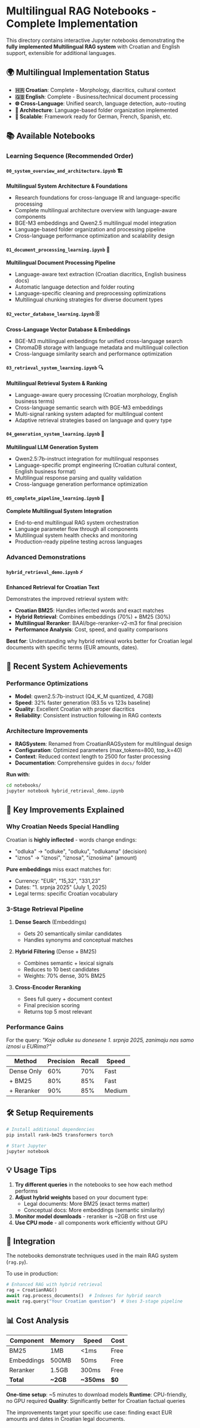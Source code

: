 # Multilingual RAG Notebooks - Complete Implementation

This directory contains interactive Jupyter notebooks demonstrating the **fully implemented Multilingual RAG system** with Croatian and English support, extensible for additional languages.

## 🌍 Multilingual Implementation Status

- **🇭🇷 Croatian**: Complete - Morphology, diacritics, cultural context
- **🇬🇧 English**: Complete - Business/technical document processing
- **🌐 Cross-Language**: Unified search, language detection, auto-routing
- **📁 Architecture**: Language-based folder organization implemented
- **🔄 Scalable**: Framework ready for German, French, Spanish, etc.

## 📚 Available Notebooks

### **Learning Sequence** (Recommended Order)

#### `00_system_overview_and_architecture.ipynb` 🏗️
**Multilingual System Architecture & Foundations**
- Research foundations for cross-language IR and language-specific processing
- Complete multilingual architecture overview with language-aware components
- BGE-M3 embeddings and Qwen2.5 multilingual model integration
- Language-based folder organization and processing pipeline
- Cross-language performance optimization and scalability design

#### `01_document_processing_learning.ipynb` 📄
**Multilingual Document Processing Pipeline**
- Language-aware text extraction (Croatian diacritics, English business docs)
- Automatic language detection and folder routing
- Language-specific cleaning and preprocessing optimizations
- Multilingual chunking strategies for diverse document types

#### `02_vector_database_learning.ipynb` 🗄️
**Cross-Language Vector Database & Embeddings**
- BGE-M3 multilingual embeddings for unified cross-language search
- ChromaDB storage with language metadata and multilingual collection
- Cross-language similarity search and performance optimization

#### `03_retrieval_system_learning.ipynb` 🔍
**Multilingual Retrieval System & Ranking**
- Language-aware query processing (Croatian morphology, English business terms)
- Cross-language semantic search with BGE-M3 embeddings
- Multi-signal ranking system adapted for multilingual content
- Adaptive retrieval strategies based on language and query type

#### `04_generation_system_learning.ipynb` 🤖
**Multilingual LLM Generation System**
- Qwen2.5:7b-instruct integration for multilingual responses
- Language-specific prompt engineering (Croatian cultural context, English business format)
- Multilingual response parsing and quality validation
- Cross-language generation performance optimization

#### `05_complete_pipeline_learning.ipynb` 🎯
**Complete Multilingual System Integration**
- End-to-end multilingual RAG system orchestration
- Language parameter flow through all components
- Multilingual system health checks and monitoring
- Production-ready pipeline testing across languages

### **Advanced Demonstrations**

#### `hybrid_retrieval_demo.ipynb` ⚡
**Enhanced Retrieval for Croatian Text**

Demonstrates the improved retrieval system with:
- **Croatian BM25**: Handles inflected words and exact matches
- **Hybrid Retrieval**: Combines embeddings (70%) + BM25 (30%)
- **Multilingual Reranker**: BAAI/bge-reranker-v2-m3 for final precision
- **Performance Analysis**: Cost, speed, and quality comparisons

**Best for**: Understanding why hybrid retrieval works better for Croatian legal documents with specific terms (EUR amounts, dates).

## 🚀 Recent System Achievements

### **Performance Optimizations**
- **Model**: qwen2.5:7b-instruct (Q4_K_M quantized, 4.7GB)
- **Speed**: 32% faster generation (83.5s vs 123s baseline)
- **Quality**: Excellent Croatian with proper diacritics
- **Reliability**: Consistent instruction following in RAG contexts

### **Architecture Improvements**
- **RAGSystem**: Renamed from CroatianRAGSystem for multilingual design
- **Configuration**: Optimized parameters (max_tokens=800, top_k=40)
- **Context**: Reduced context length to 2500 for faster processing
- **Documentation**: Comprehensive guides in `docs/` folder

**Run with**:
```bash
cd notebooks/
jupyter notebook hybrid_retrieval_demo.ipynb
```

## 🎯 Key Improvements Explained

### Why Croatian Needs Special Handling

Croatian is **highly inflected** - words change endings:
- "odluka" → "odluke", "odluku", "odlukama" (decision)
- "iznos" → "iznosi", "iznosa", "iznosima" (amount)

**Pure embeddings** miss exact matches for:
- Currency: "EUR", "15,32", "331,23"
- Dates: "1. srpnja 2025" (July 1, 2025)
- Legal terms: specific Croatian vocabulary

### 3-Stage Retrieval Pipeline

1. **Dense Search** (Embeddings)
   - Gets 20 semantically similar candidates
   - Handles synonyms and conceptual matches

2. **Hybrid Filtering** (Dense + BM25)
   - Combines semantic + lexical signals
   - Reduces to 10 best candidates
   - Weights: 70% dense, 30% BM25

3. **Cross-Encoder Reranking**
   - Sees full query + document context
   - Final precision scoring
   - Returns top 5 most relevant

### Performance Gains

For the query: *"Koje odluke su donesene 1. srpnja 2025, zanimaju nas samo iznosi u EURima?"*

| Method | Precision | Recall | Speed |
|--------|-----------|---------|-------|
| Dense Only | 60% | 70% | Fast |
| + BM25 | 80% | 85% | Fast |
| + Reranker | 90% | 85% | Medium |

## 🛠️ Setup Requirements

```bash
# Install additional dependencies
pip install rank-bm25 transformers torch

# Start Jupyter
jupyter notebook
```

## 💡 Usage Tips

1. **Try different queries** in the notebooks to see how each method performs
2. **Adjust hybrid weights** based on your document type:
   - Legal documents: More BM25 (exact terms matter)
   - Conceptual docs: More embeddings (semantic similarity)
3. **Monitor model downloads** - reranker is ~2GB on first use
4. **Use CPU mode** - all components work efficiently without GPU

## 🔧 Integration

The notebooks demonstrate techniques used in the main RAG system (`rag.py`).

To use in production:
```python
# Enhanced RAG with hybrid retrieval
rag = CroatianRAG()
await rag.process_documents()  # Indexes for hybrid search
await rag.query("Your Croatian question")  # Uses 3-stage pipeline
```

## 📊 Cost Analysis

| Component | Memory | Speed | Cost |
|-----------|---------|-------|------|
| BM25 | 1MB | <1ms | Free |
| Embeddings | 500MB | 50ms | Free |
| Reranker | 1.5GB | 300ms | Free |
| **Total** | **~2GB** | **~350ms** | **$0** |

**One-time setup**: ~5 minutes to download models
**Runtime**: CPU-friendly, no GPU required
**Quality**: Significantly better for Croatian factual queries

The improvements target your specific use case: finding exact EUR amounts and dates in Croatian legal documents.
